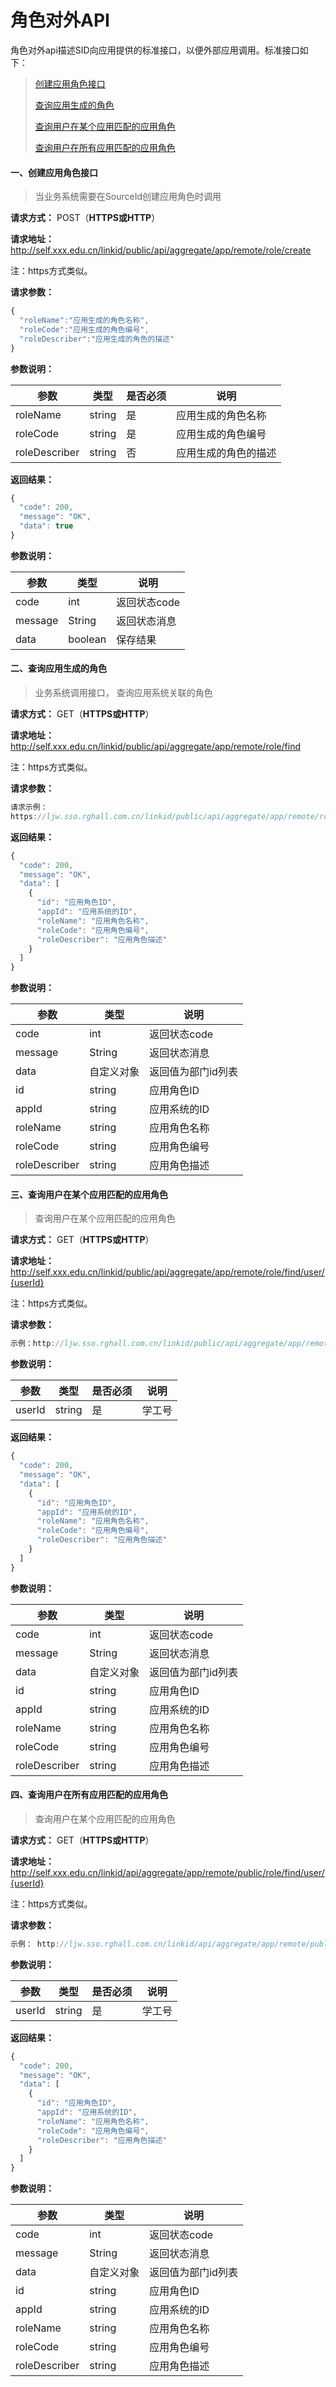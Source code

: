 # 角色对外API

角色对外api描述SID向应用提供的标准接口，以便外部应用调用。标准接口如下：

>[创建应用角色接口](#1)
>
>[查询应用生成的角色](#2)
>
>[查询用户在某个应用匹配的应用角色](#3)
>
>[查询用户在所有应用匹配的应用角色](#4)



#### 一、创建应用角色接口<a id=1></a>

> 当业务系统需要在SourceId创建应用角色时调用
>

**请求⽅式：** POST（**HTTPS或HTTP**）

**请求地址：** http://self.xxx.edu.cn/linkid/public/api/aggregate/app/remote/role/create

注：https方式类似。

**请求参数：**

```javascript
{
  "roleName":"应用生成的角色名称", 
  "roleCode":"应用生成的角色编号", 
  "roleDescriber":"应用生成的角色的描述" 
}
```

**参数说明：**

| **参数**      | 类型   | **是否必须** | **说明**             |
| ------------- | ------ | ------------ | -------------------- |
| roleName      | string | 是           | 应用生成的角色名称   |
| roleCode      | string | 是           | 应用生成的角色编号   |
| roleDescriber | string | 否           | 应用生成的角色的描述 |

**返回结果：**

```javascript
{
  "code": 200,
  "message": "OK",
  "data": true
}


```

**参数说明：**

| **参数** | 类型    | **说明**     |
| -------- | ------- | ------------ |
| code     | int     | 返回状态code |
| message  | String  | 返回状态消息 |
| data     | boolean | 保存结果     |



#### 二、查询应用生成的角色<a id=2></a>

> 业务系统调用接口， 查询应用系统关联的角色

**请求⽅式：** GET（**HTTPS或HTTP**）

**请求地址：** http://self.xxx.edu.cn/linkid/public/api/aggregate/app/remote/role/find

注：https方式类似。

**请求参数：**

```javascript
请求示例：
https://ljw.sso.rghall.com.cn/linkid/public/api/aggregate/app/remote/role/find
```

**返回结果：**

```javascript
{
  "code": 200,
  "message": "OK",
  "data": [
    {
      "id": "应用角色ID",
      "appId": "应用系统的ID",
      "roleName": "应用角色名称",
      "roleCode": "应用角色编号",
      "roleDescriber": "应用角色描述"
    }
  ]
}
```

**参数说明：**

| **参数**      | 类型       | **说明**           |
| ------------- | ---------- | ------------------ |
| code          | int        | 返回状态code       |
| message       | String     | 返回状态消息       |
| data          | 自定义对象 | 返回值为部门id列表 |
| id            | string     | 应用角色ID         |
| appId         | string     | 应用系统的ID       |
| roleName      | string     | 应用角色名称       |
| roleCode      | string     | 应用角色编号       |
| roleDescriber | string     | 应用角色描述       |



#### 三、查询用户在某个应用匹配的应用角色<a id=3></a>

> 查询用户在某个应用匹配的应用角色

**请求⽅式：** GET（**HTTPS或HTTP**）

**请求地址：** http://self.xxx.edu.cn/linkid/public/api/aggregate/app/remote/role/find/user/{userId}

注：https方式类似。

**请求参数：**

```javascript
示例：http://ljw.sso.rghall.com.cn/linkid/public/api/aggregate/app/remote/role/find/user/12345
```

**参数说明：**

| **参数** | 类型   | **是否必须** | **说明** |
| -------- | ------ | ------------ | -------- |
| userId   | string | 是           | 学工号   |

**返回结果：**

```javascript
{
  "code": 200,
  "message": "OK",
  "data": [
    {
      "id": "应用角色ID",
      "appId": "应用系统的ID",
      "roleName": "应用角色名称",
      "roleCode": "应用角色编号",
      "roleDescriber": "应用角色描述"
    }
  ]
}

```

**参数说明：**

| **参数**      | 类型       | **说明**           |
| ------------- | ---------- | ------------------ |
| code          | int        | 返回状态code       |
| message       | String     | 返回状态消息       |
| data          | 自定义对象 | 返回值为部门id列表 |
| id            | string     | 应用角色ID         |
| appId         | string     | 应用系统的ID       |
| roleName      | string     | 应用角色名称       |
| roleCode      | string     | 应用角色编号       |
| roleDescriber | string     | 应用角色描述       |

#### 四、查询用户在所有应用匹配的应用角色<a id=4></a>

> 查询用户在某个应用匹配的应用角色

**请求⽅式：** GET（**HTTPS或HTTP**）

**请求地址：** http://self.xxx.edu.cn/linkid/api/aggregate/app/remote/public/role/find/user/{userId}

注：https方式类似。

**请求参数：**

```javascript
示例： http://ljw.sso.rghall.com.cn/linkid/api/aggregate/app/remote/public/role/find/user/12345
```

**参数说明：**

| **参数** | 类型   | **是否必须** | **说明** |
| -------- | ------ | ------------ | -------- |
| userId   | string | 是           | 学工号   |

**返回结果：**

```javascript
{
  "code": 200,
  "message": "OK",
  "data": [
    {
      "id": "应用角色ID",
      "appId": "应用系统的ID",
      "roleName": "应用角色名称",
      "roleCode": "应用角色编号",
      "roleDescriber": "应用角色描述"
    }
  ]
}

```

**参数说明：**

| **参数**      | 类型       | **说明**           |
| ------------- | ---------- | ------------------ |
| code          | int        | 返回状态code       |
| message       | String     | 返回状态消息       |
| data          | 自定义对象 | 返回值为部门id列表 |
| id            | string     | 应用角色ID         |
| appId         | string     | 应用系统的ID       |
| roleName      | string     | 应用角色名称       |
| roleCode      | string     | 应用角色编号       |
| roleDescriber | string     | 应用角色描述       |

